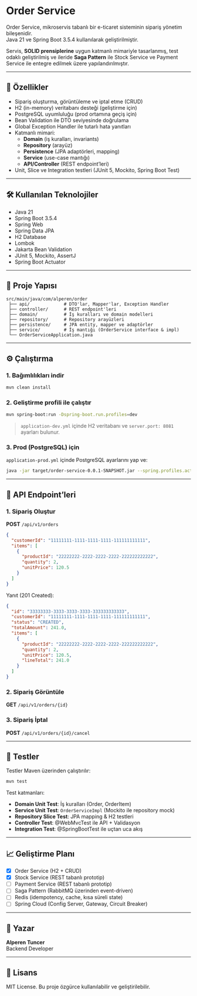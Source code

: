 # Order Service

Order Service, mikroservis tabanlı bir e-ticaret sisteminin sipariş yönetim bileşenidir.  
Java 21 ve Spring Boot 3.5.4 kullanılarak geliştirilmiştir.

Servis, **SOLID prensiplerine** uygun katmanlı mimariyle tasarlanmış, test odaklı geliştirilmiş ve ileride **Saga Pattern** ile Stock Service ve Payment Service ile entegre edilmek üzere yapılandırılmıştır.

---

## 🚀 Özellikler

- Sipariş oluşturma, görüntüleme ve iptal etme (CRUD)
- H2 (in-memory) veritabanı desteği (geliştirme için)
- PostgreSQL uyumluluğu (prod ortamına geçiş için)
- Bean Validation ile DTO seviyesinde doğrulama
- Global Exception Handler ile tutarlı hata yanıtları
- Katmanlı mimari:
  - **Domain** (iş kuralları, invariants)
  - **Repository** (arayüz)
  - **Persistence** (JPA adaptörleri, mapping)
  - **Service** (use-case mantığı)
  - **API/Controller** (REST endpoint’leri)
- Unit, Slice ve Integration testleri (JUnit 5, Mockito, Spring Boot Test)

---

## 🛠 Kullanılan Teknolojiler

- Java 21
- Spring Boot 3.5.4
- Spring Web
- Spring Data JPA
- H2 Database
- Lombok
- Jakarta Bean Validation
- JUnit 5, Mockito, AssertJ
- Spring Boot Actuator

---

## 📂 Proje Yapısı

```text
src/main/java/com/alperen/order
 ├── api/             # DTO'lar, Mapper'lar, Exception Handler
 ├── controller/      # REST endpoint'leri
 ├── domain/          # İş kuralları ve domain modelleri
 ├── repository/      # Repository arayüzleri
 ├── persistence/     # JPA entity, mapper ve adaptörler
 ├── service/         # İş mantığı (OrderService interface & impl)
 └── OrderServiceApplication.java
```

---

## ⚙️ Çalıştırma

### 1. Bağımlılıkları indir

```bash
mvn clean install
```

### 2. Geliştirme profili ile çalıştır

```bash
mvn spring-boot:run -Dspring-boot.run.profiles=dev
```

> `application-dev.yml` içinde H2 veritabanı ve `server.port: 8081` ayarları bulunur.

### 3. Prod (PostgreSQL) için

`application-prod.yml` içinde PostgreSQL ayarlarını yap ve:

```bash
java -jar target/order-service-0.0.1-SNAPSHOT.jar --spring.profiles.active=prod
```

---

## 📡 API Endpoint’leri

### 1. Sipariş Oluştur

**POST** `/api/v1/orders`

```json
{
  "customerId": "11111111-1111-1111-1111-111111111111",
  "items": [
    {
      "productId": "22222222-2222-2222-2222-222222222222",
      "quantity": 2,
      "unitPrice": 120.5
    }
  ]
}
```

Yanıt (201 Created):

```json
{
  "id": "33333333-3333-3333-3333-333333333333",
  "customerId": "11111111-1111-1111-1111-111111111111",
  "status": "CREATED",
  "totalAmount": 241.0,
  "items": [
    {
      "productId": "22222222-2222-2222-2222-222222222222",
      "quantity": 2,
      "unitPrice": 120.5,
      "lineTotal": 241.0
    }
  ]
}
```

### 2. Sipariş Görüntüle

**GET** `/api/v1/orders/{id}`

### 3. Sipariş İptal

**POST** `/api/v1/orders/{id}/cancel`

---

## 🧪 Testler

Testler Maven üzerinden çalıştırılır:

```bash
mvn test
```

Test katmanları:

- **Domain Unit Test**: İş kuralları (Order, OrderItem)
- **Service Unit Test**: `OrderServiceImpl` (Mockito ile repository mock)
- **Repository Slice Test**: JPA mapping & H2 testleri
- **Controller Test**: @WebMvcTest ile API + Validasyon
- **Integration Test**: @SpringBootTest ile uçtan uca akış

---

## 📈 Geliştirme Planı

- [x] Order Service (H2 + CRUD)
- [x] Stock Service (REST tabanlı prototip)
- [ ] Payment Service (REST tabanlı prototip)
- [ ] Saga Pattern (RabbitMQ üzerinden event-driven)
- [ ] Redis (idempotency, cache, kısa süreli state)
- [ ] Spring Cloud (Config Server, Gateway, Circuit Breaker)

---

## 👤 Yazar

**Alperen Tuncer**  
Backend Developer

---

## 📜 Lisans

MIT License. Bu proje özgürce kullanılabilir ve geliştirilebilir.
